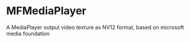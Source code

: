 # MFMediaPlayer
A MediaPlayer output video texture as NV12 format, based on microsoft media foundation
